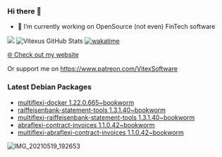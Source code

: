 ### Hi there 👋

- 🔭 I’m currently working on OpenSource  (not even) FinTech software

![](https://komarev.com/ghpvc/?username=Vitexus)
![Vitexus GitHub Stats](https://github-readme-stats.vercel.app/api?username=Vitexus&show_icons=true)
[![wakatime](https://wakatime.com/badge/user/5abba9ca-813e-43ac-9b5f-b1cfdf3dc1c7.svg)](https://wakatime.com/@5abba9ca-813e-43ac-9b5f-b1cfdf3dc1c7)

<p><a href="https://vitexsoftware.cz">🌐 Check out my website</a></p>

Or support me on https://www.patreon.com/VitexSoftware

### Latest Debian Packages
<!-- DEBIAN-PACKAGES-LIST:START -->
- [multiflexi-docker 1.22.0.665~bookworm](https://repo.vitexsoftware.com/package.php?package=multiflexi-docker)
- [raiffeisenbank-statement-tools 1.3.1.40~bookworm](https://repo.vitexsoftware.com/package.php?package=raiffeisenbank-statement-tools)
- [multiflexi-raiffeisenbank-statement-tools 1.3.1.40~bookworm](https://repo.vitexsoftware.com/package.php?package=multiflexi-raiffeisenbank-statement-tools)
- [abraflexi-contract-invoices 1.1.0.42~bookworm](https://repo.vitexsoftware.com/package.php?package=abraflexi-contract-invoices)
- [multiflexi-abraflexi-contract-invoices 1.1.0.42~bookworm](https://repo.vitexsoftware.com/package.php?package=multiflexi-abraflexi-contract-invoices)
<!-- DEBIAN-PACKAGES-LIST:END -->

![IMG_20210519_192653](https://user-images.githubusercontent.com/2621130/120022731-1bd48900-bfed-11eb-90f9-4f88f560b8b7.jpg)

<!--
**Vitexus/Vitexus** is a ✨ _special_ ✨ repository because its `README.md` (this file) appears on your GitHub profile.

Here are some ideas to get you started:

- 🌱 I’m currently learning ...
- 👯 I’m looking to collaborate on ...
- 🤔 I’m looking for help with ...
- 💬 Ask me about ...
- 📫 How to reach me: ...
- 😄 Pronouns: ...
- ⚡ Fun fact: ...
-->


